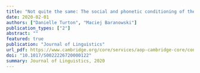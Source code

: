 ```yaml
---
title: "Not quite the same: The social and phonetic conditioning of the FOOT-STRUT vowels in Manchester"
date: 2020-02-01
authors: ["Danielle Turton", "Maciej Baranowski"]
publication_types: ["2"]
abstract: ""
featured: true
publication: "Journal of Linguistics"
url_pdf: https://www.cambridge.org/core/services/aop-cambridge-core/content/view/779B282947BFD2CA3A845A6339A8865F/S0022226720000122a.pdf/not_quite_the_same_the_social_stratification_and_phonetic_conditioning_of_the_footstrut_vowels_in_manchester.pdf
doi: "10.1017/S0022226720000122"
summary: Journal of Linguistics, 2020
---
```

